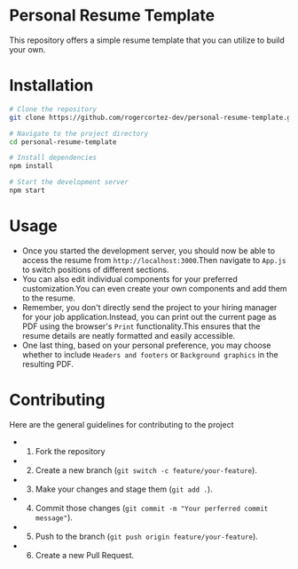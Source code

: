 # Personal Resume Template
This repository offers a simple resume template that you can utilize to build your own.

# Installation
```sh
# Clone the repository
git clone https://github.com/rogercortez-dev/personal-resume-template.git

# Navigate to the project directory
cd personal-resume-template

# Install dependencies
npm install

# Start the development server
npm start
```

# Usage
- Once you started the development server, you should now be able to access the resume from `http://localhost:3000`.Then navigate to `App.js` to switch positions of different sections.
- You can also edit individual components for your preferred customization.You can even create your own components and add them to the resume.
- Remember, you don't directly send the project to your hiring manager for your job application.Instead, you can print out the current page as PDF using the browser's `Print` functionality.This ensures that the resume details are neatly formatted and easily accessible.
- One last thing, based on your personal preference, you may choose whether to include `Headers and footers` or `Background graphics` in the resulting PDF.

# Contributing
Here are the general guidelines for contributing to the project
- 1. Fork the repository
- 2. Create a new branch (`git switch -c feature/your-feature`).
- 3. Make your changes and stage them (`git add .`).
- 4. Commit those changes (`git commit -m "Your perferred commit message"`).
- 5. Push to the branch (`git push origin feature/your-feature`).
- 6. Create a new Pull Request.
